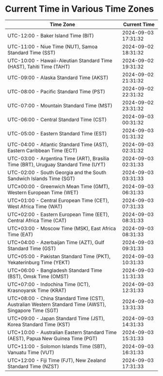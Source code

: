 # Current Time in Various Time Zones

| Time Zone | Current Time |
|-----------|--------------|
| UTC-12:00 - Baker Island Time (BIT) | 2024-09-03 17:31:32 |
| UTC-11:00 - Niue Time (NUT), Samoa Standard Time (SST) | 2024-09-02 18:31:32 |
| UTC-10:00 - Hawaii-Aleutian Standard Time (HAST), Tahiti Time (TAHT) | 2024-09-02 19:31:32 |
| UTC-09:00 - Alaska Standard Time (AKST) | 2024-09-02 21:31:32 |
| UTC-08:00 - Pacific Standard Time (PST) | 2024-09-02 22:31:32 |
| UTC-07:00 - Mountain Standard Time (MST) | 2024-09-02 23:31:32 |
| UTC-06:00 - Central Standard Time (CST) | 2024-09-03 00:31:32 |
| UTC-05:00 - Eastern Standard Time (EST) | 2024-09-03 01:31:32 |
| UTC-04:00 - Atlantic Standard Time (AST), Eastern Caribbean Time (ECT) | 2024-09-03 02:31:32 |
| UTC-03:00 - Argentina Time (ART), Brasília Time (BRT), Uruguay Standard Time (UYT) | 2024-09-03 02:31:33 |
| UTC-02:00 - South Georgia and the South Sandwich Islands Time (SGT) | 2024-09-03 03:31:33 |
| UTC±00:00 - Greenwich Mean Time (GMT), Western European Time (WET) | 2024-09-03 06:31:33 |
| UTC+01:00 - Central European Time (CET), West Africa Time (WAT) | 2024-09-03 07:31:33 |
| UTC+02:00 - Eastern European Time (EET), Central Africa Time (CAT) | 2024-09-03 08:31:33 |
| UTC+03:00 - Moscow Time (MSK), East Africa Time (EAT) | 2024-09-03 08:31:33 |
| UTC+04:00 - Azerbaijan Time (AZT), Gulf Standard Time (GST) | 2024-09-03 09:31:33 |
| UTC+05:00 - Pakistan Standard Time (PKT), Yekaterinburg Time (YEKT) | 2024-09-03 10:31:33 |
| UTC+06:00 - Bangladesh Standard Time (BST), Omsk Time (OMST) | 2024-09-03 11:31:33 |
| UTC+07:00 - Indochina Time (ICT), Krasnoyarsk Time (KRAT) | 2024-09-03 12:31:33 |
| UTC+08:00 - China Standard Time (CST), Australian Western Standard Time (AWST), Singapore Time (SGT) | 2024-09-03 13:31:33 |
| UTC+09:00 - Japan Standard Time (JST), Korea Standard Time (KST) | 2024-09-03 14:31:33 |
| UTC+10:00 - Australian Eastern Standard Time (AEST), Papua New Guinea Time (PGT) | 2024-09-03 15:31:33 |
| UTC+11:00 - Solomon Islands Time (SBT), Vanuatu Time (VUT) | 2024-09-03 16:31:33 |
| UTC+12:00 - Fiji Time (FJT), New Zealand Standard Time (NZST) | 2024-09-03 17:31:33 |
